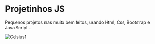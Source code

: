 # Projetinhos JS
 Pequenos projetos mas muito bem feitos, usando Html, Css, Bootstrap e Java Script ..<br>
 
 ![Celsius1](https://user-images.githubusercontent.com/48594322/80325720-ae17c580-880c-11ea-9f94-b571474639e5.png)

